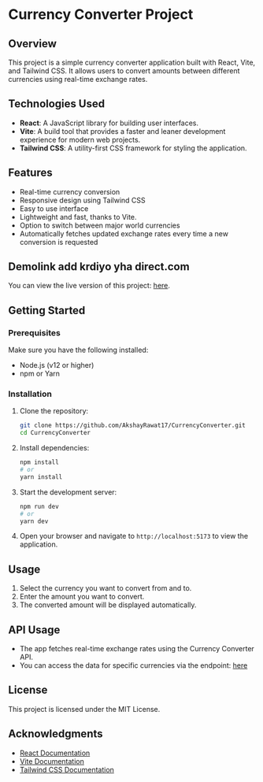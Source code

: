 # Currency Converter Project

## Overview

This project is a simple currency converter application built with React, Vite, and Tailwind CSS. It allows users to convert amounts between different currencies using real-time exchange rates.

## Technologies Used

- **React**: A JavaScript library for building user interfaces.
- **Vite**: A build tool that provides a faster and leaner development experience for modern web projects.
- **Tailwind CSS**: A utility-first CSS framework for styling the application.

## Features

- Real-time currency conversion
- Responsive design using Tailwind CSS
- Easy to use interface
- Lightweight and fast, thanks to Vite.
- Option to switch between major world currencies
- Automatically fetches updated exchange rates every time a new conversion is requested

## Demolink add krdiyo yha direct.com
You can view the live version of this project: [here](http://currency-converter-akshayrawat.netlify.app).

## Getting Started

### Prerequisites

Make sure you have the following installed:

- Node.js (v12 or higher)
- npm or Yarn

### Installation

1. Clone the repository:

   ```bash
   git clone https://github.com/AkshayRawat17/CurrencyConverter.git
   cd CurrencyConverter
   ```

2. Install dependencies:

   ```bash
   npm install
   # or
   yarn install
   ```

3. Start the development server:

   ```bash
   npm run dev
   # or
   yarn dev
   ```

4. Open your browser and navigate to `http://localhost:5173` to view the application.

## Usage

1. Select the currency you want to convert from and to.
2. Enter the amount you want to convert.
3. The converted amount will be displayed automatically.

## API Usage

- The app fetches real-time exchange rates using the Currency Converter API.
- You can access the data for specific currencies via the endpoint: [here](https://cdn.jsdelivr.net/npm/@fawazahmed0/currency-api@2024-03-06/v1/currencies/${currency}.json)

## License

This project is licensed under the MIT License.

## Acknowledgments

- [React Documentation](https://react.dev/learn/installation)
- [Vite Documentation](https://vitejs.dev/guide/)
- [Tailwind CSS Documentation](https://tailwindcss.com/docs/installation)


